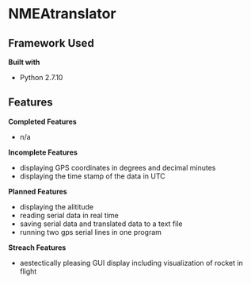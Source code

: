 # NMEAtranslator

## Framework Used
<b> Built with </b>
* Python 2.7.10

## Features
<b> Completed Features </b>
* n/a


<b> Incomplete Features </b>
* displaying GPS coordinates in degrees and decimal minutes
* displaying the time stamp of the data in UTC

<b> Planned Features </b>
* displaying the alititude 
* reading serial data in real time 
* saving serial data and translated data to a text file
* running two gps serial lines in one program

<b> Streach Features </b>
* aestectically pleasing GUI display including visualization of rocket in flight
